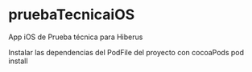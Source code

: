 # pruebaTecnicaiOS
App iOS de Prueba técnica para Hiberus

Instalar las dependencias del PodFile del proyecto con cocoaPods
pod install

